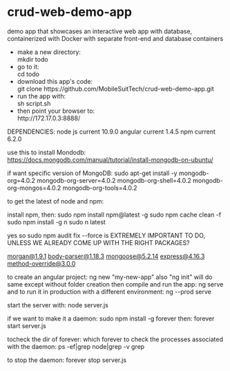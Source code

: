 # crud-web-demo-app
demo app that showcases an interactive web app with database, containerized with Docker with separate front-end and database containers



<ul>
<li>make a new directory:  </li>
mkdir todo  
<li>go to it:  </li>
cd todo  
<li>download this app's code:  </li>
git clone https://github.com/MobileSuitTech/crud-web-demo-app.git  
<li>run the app with:  </li>
sh script.sh  
<li>then point your browser to:  </li>
http://172.17.0.3:8888/  
</ul>
  


DEPENDENCIES:
node js			current 10.9.0
angular 		current 1.4.5
npm				current 6.2.0


use this to install Mondodb: https://docs.mongodb.com/manual/tutorial/install-mongodb-on-ubuntu/

if want specific version of MongoDB:
sudo apt-get install -y mongodb-org=4.0.2 mongodb-org-server=4.0.2 mongodb-org-shell=4.0.2 mongodb-org-mongos=4.0.2 mongodb-org-tools=4.0.2

to get the latest of node and npm:

install npm, then:
sudo npm install npm@latest -g
sudo npm cache clean -f
sudo npm install -g n
sudo n latest

yes so sudo npm audit fix --force
is EXTREMELY IMPORTANT TO DO, UNLESS WE ALREADY COME UP WITH THE RIGHT PACKAGES?

morgan@1.9.1
body-parser@1.18.3 
mongoose@5.2.14
express@4.16.3  
method-override@3.0.0

to create an angular project:
ng new "my-new-app"
also "ng init" will do same except without folder creation
then compile and run the app:
ng serve
and to run it in production with a different environment:
ng --prod serve



start the server with:
node server.js

if we want to make it a daemon:
sudo npm install -g forever
then:
forever start server.js

tocheck the dir of forever:
which forever
to check the processes associated with the daemon:
ps -ef|grep  node|grep -v grep

to stop the daemon:
forever stop server.js

